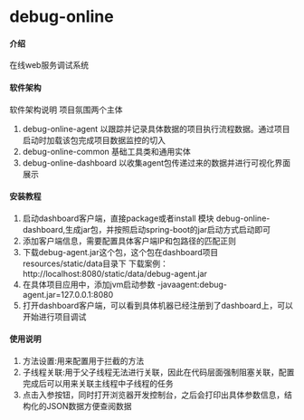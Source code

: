 # debug-online

#### 介绍
在线web服务调试系统

#### 软件架构
软件架构说明
项目氛围两个主体
1.  debug-online-agent
以跟踪并记录具体数据的项目执行流程数据。通过项目启动时加载该包完成项目数据监控的切入
2.  debug-online-common
基础工具类和通用实体
3.  debug-online-dashboard
以收集agent包传递过来的数据并进行可视化界面展示


#### 安装教程

1.  启动dashboard客户端，直接package或者install 模块 debug-online-dashboard,生成jar包，并按照启动spring-boot的jar启动方式启动即可
2.  添加客户端信息，需要配置具体客户端IP和包路径的匹配正则
3.  下载debug-agent.jar这个包，这个包在dashboard项目resources/static/data目录下
     下载案例：http://localhost:8080/static/data/debug-agent.jar
4.  在具体项目应用中，添加jvm启动参数 -javaagent:debug-agent.jar=127.0.0.1:8080
5.  打开dashboard客户端，可以看到具体机器已经注册到了dashboard上，可以开始进行项目调试

#### 使用说明

1.  方法设置:用来配置用于拦截的方法
2.  子线程关联:用于父子线程无法进行关联，因此在代码层面强制阻塞关联，配置完成后可以用来关联主线程中子线程的任务
3.  点击入参按钮，同时打开浏览器开发控制台，之后会打印出具体参数信息，结构化的JSON数据方便查阅数据
